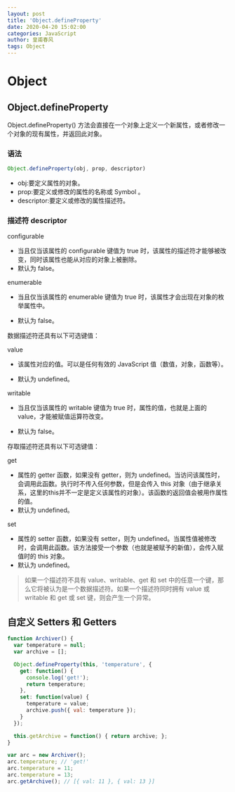 ```yaml
---
layout: post
title: 'Object.defineProperty'
date: 2020-04-20 15:02:00
categories: JavaScript
author: 皇甫春风
tags: Object
---
```


# Object

## Object.defineProperty
Object.defineProperty() 方法会直接在一个对象上定义一个新属性，或者修改一个对象的现有属性，并返回此对象。
### 语法

```javascript
Object.defineProperty(obj, prop, descriptor)
```
- obj:要定义属性的对象。
- prop:要定义或修改的属性的名称或 Symbol 。
- descriptor:要定义或修改的属性描述符。

### 描述符 descriptor

configurable

- 当且仅当该属性的 configurable 键值为 true 时，该属性的描述符才能够被改变，同时该属性也能从对应的对象上被删除。
-  默认为 false。

enumerable
-  当且仅当该属性的 enumerable 键值为 true 时，该属性才会出现在对象的枚举属性中。

-  默认为 false。

数据描述符还具有以下可选键值：

value
-  该属性对应的值。可以是任何有效的 JavaScript 值（数值，对象，函数等）。

-  默认为 undefined。

writable
-  当且仅当该属性的 writable 键值为 true 时，属性的值，也就是上面的 value，才能被赋值运算符改变。

-  默认为 false。

存取描述符还具有以下可选键值：

get
- 属性的 getter 函数，如果没有 getter，则为 undefined。当访问该属性时，会调用此函数。执行时不传入任何参数，但是会传入 this 对象（由于继承关 系，这里的this并不一定是定义该属性的对象）。该函数的返回值会被用作属性的值。
- 默认为 undefined。  

set
- 属性的 setter 函数，如果没有 setter，则为 undefined。当属性值被修改时，会调用此函数。该方法接受一个参数（也就是被赋予的新值），会传入赋值时的 this 对象。
- 默认为 undefined。

> 如果一个描述符不具有 value、writable、get 和 set 中的任意一个键，那么它将被认为是一个数据描述符。如果一个描述符同时拥有 value 或 writable 和 get 或 set 键，则会产生一个异常。

## 自定义 Setters 和 Getters

``` js
function Archiver() {
  var temperature = null;
  var archive = [];

  Object.defineProperty(this, 'temperature', {
    get: function() {
      console.log('get!');
      return temperature;
    },
    set: function(value) {
      temperature = value;
      archive.push({ val: temperature });
    }
  });

  this.getArchive = function() { return archive; };
}

var arc = new Archiver();
arc.temperature; // 'get!'
arc.temperature = 11;
arc.temperature = 13;
arc.getArchive(); // [{ val: 11 }, { val: 13 }]

``` 